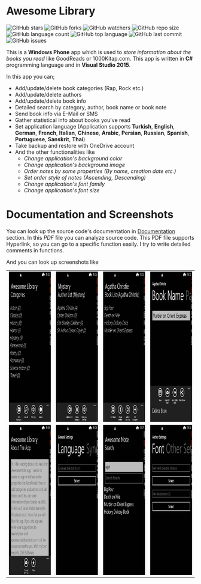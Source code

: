 # Awesome Library

![GitHub stars](https://img.shields.io/github/stars/coderserdar/AwesomeLibrary?style=social) ![GitHub forks](https://img.shields.io/github/forks/coderserdar/AwesomeLibrary?style=social) ![GitHub watchers](https://img.shields.io/github/watchers/coderserdar/AwesomeLibrary?style=social) ![GitHub repo size](https://img.shields.io/github/repo-size/coderserdar/AwesomeLibrary?style=plastic) ![GitHub language count](https://img.shields.io/github/languages/count/coderserdar/AwesomeLibrary?style=plastic) ![GitHub top language](https://img.shields.io/github/languages/top/coderserdar/AwesomeLibrary?style=plastic) ![GitHub last commit](https://img.shields.io/github/last-commit/coderserdar/AwesomeLibrary?color=red&style=plastic) ![GitHub issues](https://img.shields.io/github/issues/coderserdar/AwesomeLibrary)

This is a **Windows Phone** app which is used to *store information about the books you read* like GoodReads or 1000Kitap.com.
This app is written in **C#** programming language and in **Visual Studio 2015**. 

In this app you can;

 - Add/update/delete book categories (Rap, Rock etc.)
 - Add/update/delete authors
 - Add/update/delete book info
 - Detailed search by category, author, book name or book note
 - Send book info via E-Mail or SMS
 - Gather statistical info about books you've read
 - Set application language (Application supports **Turkish**, **English**, **German**, **French**, **Italian**, **Chinese**, **Arabic**, **Persian**, **Russian**, **Spanish**, **Portuguese**, **Sanskrit**, **Thai**)
 - Take backup and restore with OneDrive account
 - And the other functionalities like
	 - *Change application's background color*
	 - *Change application's background image*
    - *Order notes by some properties (By name, creation date etc.)* 
    - *Set order style of notes (Ascending, Descending)* 
    - *Change application's font family*
    - *Change application's font size*
	
# Documentation and Screenshots

You can look up the source code's documentation in [Documentation](https://github.com/coderserdar/AwesomeLibrary/blob/main/Documentation/AwesomeLibrary.pdf) section. In this *PDF* file you can analyze source code. This PDF file supports Hyperlink, so you can go to a specific function easily. I try to write detailed comments in functions.

And you can look up screenshots like 

<table>
   <tr>
      <td><img src="https://github.com/coderserdar/AwesomeLibrary/blob/main/Screenshots/App_Screens_01.png?raw=true" width="240" height="400"></td>
      <td><img src="https://github.com/coderserdar/AwesomeLibrary/blob/main/Screenshots/App_Screens_02.png?raw=true" width="240" height="400"></td>
      <td><img src="https://github.com/coderserdar/AwesomeLibrary/blob/main/Screenshots/App_Screens_03.png?raw=true" width="240" height="400"></td>
      <td><img src="https://github.com/coderserdar/AwesomeLibrary/blob/main/Screenshots/App_Screens_04.png?raw=true" width="240" height="400"></td>
   </tr>
   <tr>
      <td><img src="https://github.com/coderserdar/AwesomeLibrary/blob/main/Screenshots/App_Screens_05.png?raw=true" width="240" height="400"></td>
      <td><img src="https://github.com/coderserdar/AwesomeLibrary/blob/main/Screenshots/App_Screens_06.png?raw=true" width="240" height="400"></td>
      <td><img src="https://github.com/coderserdar/AwesomeLibrary/blob/main/Screenshots/App_Screens_07.png?raw=true" width="240" height="400"></td>
      <td><img src="https://github.com/coderserdar/AwesomeLibrary/blob/main/Screenshots/App_Screens_08.png?raw=true" width="240" height="400"></td>
   </tr>
</table>
